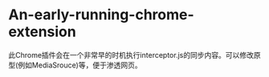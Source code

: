 # An-early-running-chrome-extension
此Chrome插件会在一个非常早的时机执行interceptor.js的同步内容。可以修改原型(例如MediaSrouce)等，便于渗透网页。
